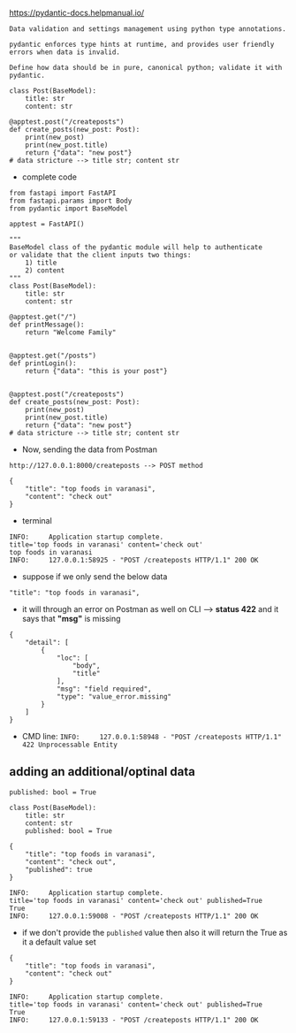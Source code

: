 https://pydantic-docs.helpmanual.io/

```
Data validation and settings management using python type annotations.

pydantic enforces type hints at runtime, and provides user friendly errors when data is invalid.

Define how data should be in pure, canonical python; validate it with pydantic.
```


```
class Post(BaseModel):
    title: str
    content: str
```

```
@apptest.post("/createposts")
def create_posts(new_post: Post):
    print(new_post)
    print(new_post.title)
    return {"data": "new post"}
# data stricture --> title str; content str

```

- complete code
```
from fastapi import FastAPI
from fastapi.params import Body
from pydantic import BaseModel

apptest = FastAPI()

"""
BaseModel class of the pydantic module will help to authenticate
or validate that the client inputs two things:
    1) title
    2) content
"""
class Post(BaseModel):
    title: str
    content: str

@apptest.get("/")
def printMessage():
    return "Welcome Family"


@apptest.get("/posts")
def printLogin():
    return {"data": "this is your post"}


@apptest.post("/createposts")
def create_posts(new_post: Post):
    print(new_post)
    print(new_post.title)
    return {"data": "new post"}
# data stricture --> title str; content str
```

- Now, sending the data from Postman

`http://127.0.0.1:8000/createposts --> POST method`

```
{
    "title": "top foods in varanasi",
    "content": "check out"
}
```

- terminal

```
INFO:     Application startup complete.
title='top foods in varanasi' content='check out'
top foods in varanasi
INFO:     127.0.0.1:58925 - "POST /createposts HTTP/1.1" 200 OK
```

- suppose if we only send the below data

```
"title": "top foods in varanasi",
```
- it will through an error on Postman as well on CLI --> **status 422** and it says that **"msg"** is missing

```
{
    "detail": [
        {
            "loc": [
                "body",
                "title"
            ],
            "msg": "field required",
            "type": "value_error.missing"
        }
    ]
}
```

- CMD line: `INFO:     127.0.0.1:58948 - "POST /createposts HTTP/1.1" 422 Unprocessable Entity`

## adding an additional/optinal data

`published: bool = True`

```
class Post(BaseModel):
    title: str
    content: str
    published: bool = True
```

```
{
    "title": "top foods in varanasi",
    "content": "check out",
    "published": true
}
```

```
INFO:     Application startup complete.
title='top foods in varanasi' content='check out' published=True
True
INFO:     127.0.0.1:59008 - "POST /createposts HTTP/1.1" 200 OK
```

- if we don't provide the `published` value then also it will return the True as it a default value set

```
{
    "title": "top foods in varanasi",
    "content": "check out"
}
```

```
INFO:     Application startup complete.
title='top foods in varanasi' content='check out' published=True
True
INFO:     127.0.0.1:59133 - "POST /createposts HTTP/1.1" 200 OK
```
